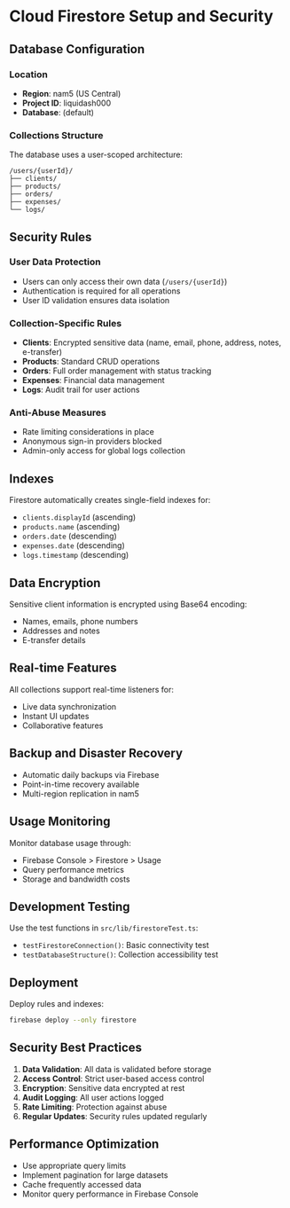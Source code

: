 # Cloud Firestore Setup and Security

## Database Configuration

### Location
- **Region**: nam5 (US Central)
- **Project ID**: liquidash000
- **Database**: (default)

### Collections Structure
The database uses a user-scoped architecture:
```
/users/{userId}/
├── clients/
├── products/
├── orders/
├── expenses/
└── logs/
```

## Security Rules

### User Data Protection
- Users can only access their own data (`/users/{userId}`)
- Authentication is required for all operations
- User ID validation ensures data isolation

### Collection-Specific Rules
- **Clients**: Encrypted sensitive data (name, email, phone, address, notes, e-transfer)
- **Products**: Standard CRUD operations
- **Orders**: Full order management with status tracking
- **Expenses**: Financial data management
- **Logs**: Audit trail for user actions

### Anti-Abuse Measures
- Rate limiting considerations in place
- Anonymous sign-in providers blocked
- Admin-only access for global logs collection

## Indexes

Firestore automatically creates single-field indexes for:
- `clients.displayId` (ascending)
- `products.name` (ascending)
- `orders.date` (descending)
- `expenses.date` (descending)
- `logs.timestamp` (descending)

## Data Encryption

Sensitive client information is encrypted using Base64 encoding:
- Names, emails, phone numbers
- Addresses and notes
- E-transfer details

## Real-time Features

All collections support real-time listeners for:
- Live data synchronization
- Instant UI updates
- Collaborative features

## Backup and Disaster Recovery

- Automatic daily backups via Firebase
- Point-in-time recovery available
- Multi-region replication in nam5

## Usage Monitoring

Monitor database usage through:
- Firebase Console > Firestore > Usage
- Query performance metrics
- Storage and bandwidth costs

## Development Testing

Use the test functions in `src/lib/firestoreTest.ts`:
- `testFirestoreConnection()`: Basic connectivity test
- `testDatabaseStructure()`: Collection accessibility test

## Deployment

Deploy rules and indexes:
```bash
firebase deploy --only firestore
```

## Security Best Practices

1. **Data Validation**: All data is validated before storage
2. **Access Control**: Strict user-based access control
3. **Encryption**: Sensitive data encrypted at rest
4. **Audit Logging**: All user actions logged
5. **Rate Limiting**: Protection against abuse
6. **Regular Updates**: Security rules updated regularly

## Performance Optimization

- Use appropriate query limits
- Implement pagination for large datasets
- Cache frequently accessed data
- Monitor query performance in Firebase Console
